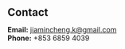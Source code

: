 <h1 id="contact"></h1>

<h2 style="margin: 60px 0px 10px;">Contact</h2>



<strong>Email:</strong> jiamincheng.k@gmail.com
<br />
<strong>Phone:</strong> +853 6859 4039
